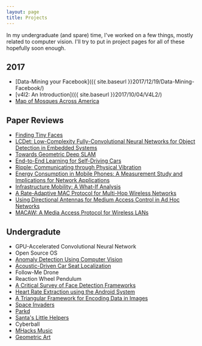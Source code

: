 ```yaml
---
layout: page
title: Projects
---
```


In my undergraduate (and spare) time, I've worked on a few things, mostly related to computer vision. I'll try to put in project pages for all of these hopefully soon enough.

## 2017
* [Data-Mining your Facebook]({{ site.baseurl }}2017/12/19/Data-Mining-Facebook/)
* [v4l2&#58; An Introduction]({{ site.baseurl }}2017/10/04/V4L2/)
* [Map of Mosques Across America](http://mohsaad.com/2017/06/28/Masjid-Map/)

## Paper Reviews
* [Finding Tiny Faces](http://www.mohsaad.com/2017/09/19/Finding-Tiny-Faces/)
* [LCDet&#58; Low-Complexity Fully-Convolutional Neural Networks for Object Detection in Embedded Systems](http://mohsaad.com/2017/08/22/LCDet/)
* [Towards Geometric Deep SLAM](http://mohsaad.com/2017/07/27/Paper-Review-Deep-SLAM/)
* [End-to-End Learning for Self-Driving Cars](http://mohsaad.com/2017/06/18/End-To-End/)
* [Ripple&#58; Communicating through Physical Vibration](http://mohsaad.com/2016/02/23/Paper-Review-Ripple/)
* [Energy Consumption in Mobile Phones&#58; A Measurement Study and Implications for Network Applications](http://mohsaad.com/2016/02/21/Network-Energy-Apps/)
* [Infrastructure Mobility&#58; A What-If Analysis](http://mohsaad.com/2016/02/09/Infrastructure-Mobility/)
* [A Rate-Adaptive MAC Protocol for Multi-Hop Wireless Networks](http://mohsaad.com/2016/02/06/Paper-Review-Rate-Adaptive/)
* [Using Directional Antennas for Medium Access Control in Ad Hoc Networks](http://mohsaad.com/2016/02/02/Directional-Antennas/)
* [MACAW&#58; A Media Access Protocol for Wireless LANs](http://mohsaad.com/2016/02/01/MACAW/)

## Undergradute

* GPU-Accelerated Convolutional Neural Network
* Open Source OS
* [Anomaly Detection Using Computer Vision](http://mohsaad.com/2016/07/02/Anomaly/)
* [Acoustic-Driven Car Seat Localization](http://mohsaad.com/2016/06/20/Acoustic/)
* Follow-Me Drone
* Reaction Wheel Pendulum
* [A Critical Survey of Face Detection Frameworks](http://mohsaad.com/assets/papers/critical-survey-frameworks.pdf)
* [Heart Rate Extraction using the Android System](http://mohsaad.com/assets/papers/ECE420FinalDesignReport.pdf)
* [A Triangular Framework for Encoding Data in Images](http://mohsaad.com/assets/papers/ece-418-final.pdf)
* [Space Invaders](http://mohsaad.com/assets/papers/ECE385FinalReport.pdf)
* [Parkd](http://mohsaad.com/2016/07/15/Parkd/)
* [Santa's Little Helpers](https://devpost.com/software/santas-little-helper)
* Cyberball
* [MHacks Music](https://devpost.com/software/mhacks-music)
* [Geometric Art](http://mohsaad.com/2017/03/13/Geometric-Art/)
